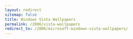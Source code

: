 ```yaml
---
layout: redirect
sitemap: false
title: Windows Vista Wallpapers
permalink: /2006/vista-wallpapers
redirect_to: /2006/microsoft-windows-vista-wallpapers/
---
```

